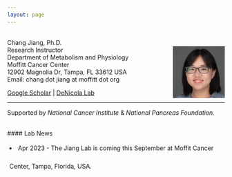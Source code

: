 ```yaml
---
layout: page
---
```


<!-- {% include JB/setup %} -->

<br>
Chang Jiang, Ph.D. <br>
<img style="float: right;width:120px;height:120px;" 
src="/assets/themes/twitter/bootstrap/img/cj_s.jpg"> 
Research Instructor<br>
Department of Metabolism and Physiology <br>
Moffitt Cancer Center <br>
12902 Magnolia Dr, Tampa, FL 33612 USA <br>
Email: chang dot jiang at moffitt dot org

[Google
Scholar](https://scholar.google.com/citations?user=yV9xcBwAAAAJ&hl=en)
| [DeNicola Lab](https://labpages2.moffitt.org/denicola/people/)


---
Supported by *National Cancer Institute* & *National Pancreas Foundation*.

<br>
#### Lab News

<div
style="height:240px;line-height:3em;overflow:scroll;padding:5px;"> 

<li>Apr 2023 - The Jiang Lab is coming this September at Moffit Cancer Center,
Tampa, Florida, USA.</li>

</div>

<br>

